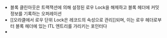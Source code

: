 - 블록 클린아웃은 트랙잭션에 의해 설정된 로우 Lock을 해제하고 블록 헤더에 커밋 정보를 기록하는 오퍼레이션
- [[오라클에서 로우 단위 Lock은 레코드의 속성으로 관리]]되며, 이는 로우 헤더로부터 블록 헤더에 있는 ITL 엔트리를 가리키는 포인터다
- 